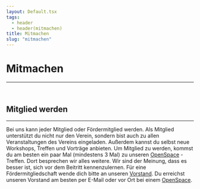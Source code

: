 ```yaml
---
layout: Default.tsx
tags:
  - header
  - header(mitmachen)
title: Mitmachen
slug: "mitmachen"
---
```


# Mitmachen

---

<br>

## Mitglied werden

---

Bei uns kann jeder Mitglied oder Fördermitglied werden. Als Mitglied unterstützt du nicht nur den Verein, sondern bist auch zu allen Veranstaltungen des Vereins eingeladen. Außerdem kannst du selbst neue Workshops, Treffen und Vorträge anbieten.
Um Mitglied zu werden, kommst du am besten ein paar Mal (mindestens 3 Mal) zu unseren [OpenSpace](/mitmachen/openSpace/) -Treffen. Dort besprechen wir alles weitere. Wir sind der Meinung, dass es besser ist, sich vor dem Beitritt kennenzulernen.
Für eine Fördermitgliedschaft wende dich bitte an unseren <a href="mailto:vorstand@chaostreff-flensburg.de">Vorstand</a>. Du erreichst unseren Vorstand am besten per E-Mail oder vor Ort bei einem [OpenSpace](/mitmachen/openSpace/).

